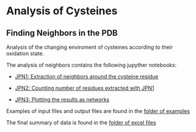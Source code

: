 # Analysis of Cysteines

## Finding Neighbors in the PDB

Analysis of the changing enviroment of cysteines according to their oxidation state.

The analysis of neighbors contains the  following jupyther notebooks:

- [JPN1: Extraction of neighbors around the cysteine residue](https://github.com/AngelicaSandoval-Perez/CYS_analysis/blob/main/Jupyther_notebooks/Cysteins_enviroments_counting.ipynb)

- [JPN2: Counting number of residues extracted with JPN1](https://github.com/AngelicaSandoval-Perez/CYS_analysis/blob/main/Jupyther_notebooks/Extract_numbersFromEnviromentsOutFiles.ipynb)

- [JPN3: Plotting the results as networks](https://github.com/AngelicaSandoval-Perez/CYS_analysis/blob/main/Jupyther_notebooks/Plotting_SGneighbors_asNetworks.ipynb)

Examples of input files and output files are found in the [folder of examples](https://github.com/AngelicaSandoval-Perez/CYS_analysis/tree/main/examples_inputfiles)

The final summary of data is found in the [folder of excel files](https://github.com/AngelicaSandoval-Perez/CYS_analysis/tree/main/summaryFiles_xlsx)
